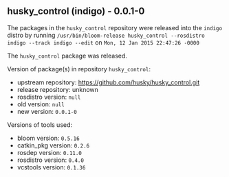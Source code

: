 ## husky_control (indigo) - 0.0.1-0

The packages in the `husky_control` repository were released into the `indigo` distro by running `/usr/bin/bloom-release husky_control --rosdistro indigo --track indigo --edit` on `Mon, 12 Jan 2015 22:47:26 -0000`

The `husky_control` package was released.

Version of package(s) in repository `husky_control`:
- upstream repository: https://github.com/husky/husky_control.git
- release repository: unknown
- rosdistro version: `null`
- old version: `null`
- new version: `0.0.1-0`

Versions of tools used:
- bloom version: `0.5.16`
- catkin_pkg version: `0.2.6`
- rosdep version: `0.11.0`
- rosdistro version: `0.4.0`
- vcstools version: `0.1.36`


